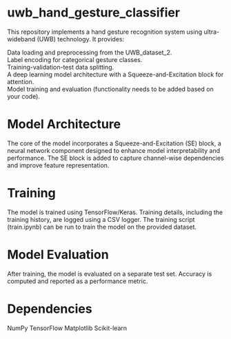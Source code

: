 # uwb_hand_gesture_classifier
This repository implements a hand gesture recognition system using ultra-wideband (UWB) technology. It provides:

Data loading and preprocessing from the UWB_dataset_2.  
Label encoding for categorical gesture classes.  
Training-validation-test data splitting.  
A deep learning model architecture with a Squeeze-and-Excitation block for attention.  
Model training and evaluation (functionality needs to be added based on your code).

# **Model Architecture**
The core of the model incorporates a Squeeze-and-Excitation (SE) block, a neural network component designed to enhance model interpretability and performance. The SE block is added to capture channel-wise dependencies and improve feature representation.

# **Training**
The model is trained using TensorFlow/Keras. Training details, including the training history, are logged using a CSV logger. The training script (train.ipynb) can be run to train the model on the provided dataset.

# **Model Evaluation**
After training, the model is evaluated on a separate test set. Accuracy is computed and reported as a performance metric.

# **Dependencies**
NumPy
TensorFlow
Matplotlib
Scikit-learn
